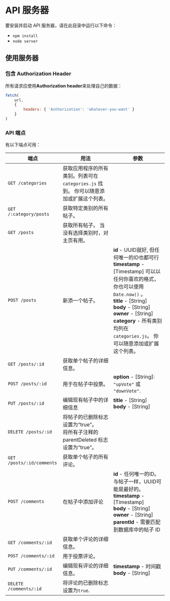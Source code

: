 # API 服务器

要安装并启动 API 服务器，请在此目录中运行以下命令：

* `npm install`
* `node server`

## 使用服务器

### 包含 Authorization Header

所有请求应使用**Authorization header**来处理自己的数据：

```js
fetch(
    url,
    {
        headers: { 'Authorization': 'whatever-you-want' }
    }
)
```

### API 端点

有以下端点可用：

| 端点       | 用法          | 参数         |
|-----------------|----------------|----------------|
| `GET /categories` | 获取应用程序的所有类别。列表可在 `categories.js` 找到。 你可以随意添加或扩展这个列表。 |  |
| `GET /:category/posts` | 获取特定类别的所有帖子。 |  |
| `GET /posts` | 获取所有帖子。 当没有选择类别时，对主页有用。 |  |
| `POST /posts` | 新添一个帖子。 | **id** - UUID就好, 但任何唯一的ID也都可行 <br> **timestamp** - [Timestamp] 可以以任何你喜欢的格式，你也可以使用 `Date.now()` 。 <br> **title** - [String] <br> **body** - [String] <br> **owner** - [String] <br> **category** -  所有类别均列在 `categories.js`。 你可以随意添加或扩展这个列表。 |
| `GET /posts/:id` | 获取单个帖子的详细信息。 | |
| `POST /posts/:id` | 用于在帖子中投票。 | **option** - [String]: `"upVote"` 或 `"downVote"`. |
| `PUT /posts/:id` | 编辑现有帖子中的详细信息 | **title** - [String] <br> **body** - [String] |
| `DELETE /posts/:id` | 将帖子的已删除标志设置为“true”。 <br> 将所有子注释的 parentDeleted 标志设置为“true”。 | |
| `GET /posts/:id/comments` | 获取单个帖子的所有评论。 | |
| `POST /comments` | 在帖子中添加评论 | **id** - 任何唯一的ID。 与帖子一样，UUID可能是最好的。<br> **timestamp** - [Timestamp]  <br> **body** - [String] <br> **owner** - [String] <br> **parentId** - 需要匹配到数据库中的帖子 ID |
| `GET /comments/:id` | 获取单个评论的详细信息。 | |
| `POST /comments/:id` | 用于投票评论。 | |
| `PUT /comments/:id` | 编辑现有评论的详细信息。 | **timestamp** - 时间戳 <br> **body** - [String] |
| `DELETE /comments/:id` | 将评论的已删除标志设置为`true`. | &nbsp; |
